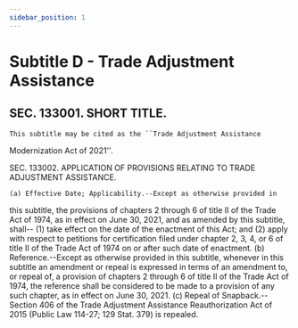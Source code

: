 ```yaml
---
sidebar_position: 1
---
```


# Subtitle D - Trade Adjustment Assistance

## SEC. 133001. SHORT TITLE.

    This subtitle may be cited as the ``Trade Adjustment Assistance 
Modernization Act of 2021''.

SEC. 133002. APPLICATION OF PROVISIONS RELATING TO TRADE ADJUSTMENT 
              ASSISTANCE.

    (a) Effective Date; Applicability.--Except as otherwise provided in 
this subtitle, the provisions of chapters 2 through 6 of title II of 
the Trade Act of 1974, as in effect on June 30, 2021, and as amended by 
this subtitle, shall--
            (1) take effect on the date of the enactment of this Act; 
        and
            (2) apply with respect to petitions for certification filed 
        under chapter 2, 3, 4, or 6 of title II of the Trade Act of 
        1974 on or after such date of enactment.
    (b) Reference.--Except as otherwise provided in this subtitle, 
whenever in this subtitle an amendment or repeal is expressed in terms 
of an amendment to, or repeal of, a provision of chapters 2 through 6 
of title II of the Trade Act of 1974, the reference shall be considered 
to be made to a provision of any such chapter, as in effect on June 30, 
2021.
    (c) Repeal of Snapback.--Section 406 of the Trade Adjustment 
Assistance Reauthorization Act of 2015 (Public Law 114-27; 129 Stat. 
379) is repealed.
